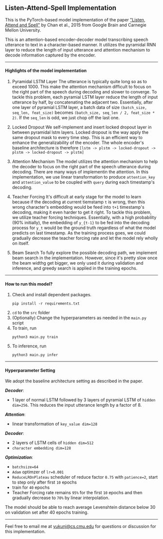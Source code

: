 ## Listen-Attend-Spell Implementation

This is the PyTorch-based model implementation of the paper ["Listen, Attend and Spell"](https://arxiv.org/abs/1508.01211) by Chan et al., 2015 from Google Brain and Carnegie Mellon University. 

This is an  attention-based encoder-decoder model transcribing speech utterance to text in a character-based manner. It utilizes the pyramidal RNN layer to reduce the length of input utterance and attention mechanism to decode information captured by the encoder.

---

#### Highlights of the model implementation

1. Pyramidal LSTM Layer
    The utterance is typically quite long so as to exceed 1000. This make the attention mechanism difficult to focus on the right part of the speech during decoding and slower to converge. To tackle this problem, each pyramial LSTM layer reduce the length of input utterance by half, by concatenating the adjacent two. Essentially, after one layer of pyramial LSTM layer, a batch data of size ```(batch_size, seq_len, feat_size)``` becomes ```(batch_size, seq_len / 2, feat_size * 2)```. If the ```seq_len``` is odd, we just chop off the last one.

2. Locked Dropout
    We self-implement and insert locked dropout layer in between pyramidal lstm layers. Locked dropout is the way apply the same dropout mask to every time step. This is an efficient way to enhance the generalizability of the encoder. The whole encoder's baseline architecture is therefore ```[lstm -> plstm -> locked-dropout -> plstm -> locked-dropout -> plstm]```
    
3. Attention Mechanism
    The model utilizes the attention mechanism to help the decoder to focus on the right part of the speech utterance during decoding. There are many ways of implementin the attention. In this implementation, we use linear transformation to produce ```attention_key``` and ```attention_value``` to be coupled with ```query``` during each timestamp's decoding.

4. Teacher Forcing
    It's difficult at early stage for the model to learn because if the decoding at current tiemstamp ```t``` is wrong, then this wrong character's embedding would be feed into ```t+1``` timestamp's decoding, making it even harder to get it right. To tackle this problem, we utilize teacher forcing techniques. Essentially, with a high probability (90% initially), the embedding of `y_{t-1}` to be fed into the decoding process for ```y_t``` would be the ground truth regardless of what the model predicts on last timestamp. As the training process goes, we could gradually decrease the teacher forcing rate and let the model rely wholly on itself. 

5. Beam Search
    To fully explore the possible decoding path, we implement beam search in the implementation. However, since it's pretty slow once the beam widthg get bigger, we only used it during validation and inference, and greedy search is applied in the training epochs.

---

#### How to run this model?

1. Check and install dependent packages.
    ```
    pip install -r requirements.txt
    ```
2. ```cd``` to the ```src``` folder
3. (Optionally) Change the hyperparameters as needed in the ```main.py``` script
4. To train, run
    ```
    python3 main.py train
    ```
5. To inference, run
    ```
    python3 main.py infer
    ```
---

#### Hyperparameter Setting

We adopt the baseline architecture setting as described in the paper.

***Decoder***:
+ 1 layer of normal LSTM followed by 3 layers of pyramial LSTM of ```hidden dim=256```. This reduces the input utterance length by a factor of 8.

***Attention***:
+ linear transformation of ```key_value dim=128```

***Decoder***:
+ 2 layers of LSTM cells of ```hidden dim=512```
+ ```character embedding dim=128```

***Optimization***:
+ ```batchsize=64```
+ ```Adam``` optimzer of `lr=0.001`
+ `ReduceLROnPlateau` scheduler of reduce factor ```0.75``` with ```patience=2```, start to step only after first ```10``` epochs
+ train for ```40``` epochs
+ Teacher Forcing rate remains ```95%``` for the first ```10``` epochs and then gradually decrease to ```70%``` by linear interpolation.

The model should be able to reach average Levenshtein distance below 30 on validation set after 40 epochs training.

---

Feel free to email me at yukunj@cs.cmu.edu for questions or discussion for this implementation.
